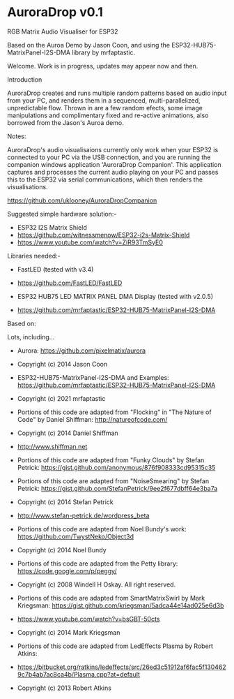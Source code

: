 # AuroraDrop v0.1

RGB Matrix Audio Visualiser for ESP32

Based on the Auroa Demo by Jason Coon, and using the ESP32-HUB75-MatrixPanel-I2S-DMA library by mrfaptastic.

Welcome. Work is in progress, updates may appear now and then.

Introduction

AuroraDrop creates and runs multiple random patterns based on audio input from your PC, and renders them in a
sequenced, multi-parallelized, unpredictable flow. Thrown in are a few random efects, some image manipulations
and complimentary fixed and re-active animations, also borrowed from the Jason's Auroa demo.








Notes:

AuroraDrop's audio visualisaions currently only work when your ESP32 is connected to your PC via the USB connection,
and you are running the companion windows application 'AuroraDrop Companion'. This application captures and processes
the current audio playing on your PC and passes this to the ESP32 via serial communications, which then renders the
visualisations.

https://github.com/uklooney/AuroraDropCompanion





Suggested simple hardware solution:-
   
 * ESP32 I2S Matrix Shield
 * https://github.com/witnessmenow/ESP32-i2s-Matrix-Shield
 * https://www.youtube.com/watch?v=ZiR93TmSyE0

Libraries needed:-

 * FastLED (tested with v3.4)
 * https://github.com/FastLED/FastLED

 * ESP32 HUB75 LED MATRIX PANEL DMA Display (tested with v2.0.5)
 * https://github.com/mrfaptastic/ESP32-HUB75-MatrixPanel-I2S-DMA




Based on:

 Lots, including...

 * Aurora: https://github.com/pixelmatix/aurora
 * Copyright (c) 2014 Jason Coon

 * ESP32-HUB75-MatrixPanel-I2S-DMA and Examples: https://github.com/mrfaptastic/ESP32-HUB75-MatrixPanel-I2S-DMA
 * Copyright (c) 2021 mrfaptastic
 
 * Portions of this code are adapted from "Flocking" in "The Nature of Code" by Daniel Shiffman: http://natureofcode.com/
 * Copyright (c) 2014 Daniel Shiffman
 * http://www.shiffman.net

 * Portions of this code are adapted from "Funky Clouds" by Stefan Petrick: https://gist.github.com/anonymous/876f908333cd95315c35
 * Portions of this code are adapted from "NoiseSmearing" by Stefan Petrick: https://gist.github.com/StefanPetrick/9ee2f677dbff64e3ba7a
 * Copyright (c) 2014 Stefan Petrick
 * http://www.stefan-petrick.de/wordpress_beta

 * Portions of this code are adapted from Noel Bundy's work: https://github.com/TwystNeko/Object3d
 * Copyright (c) 2014 Noel Bundy
 
 * Portions of this code are adapted from the Petty library: https://code.google.com/p/peggy/
 * Copyright (c) 2008 Windell H Oskay.  All right reserved.

* Portions of this code are adapted from SmartMatrixSwirl by Mark Kriegsman: https://gist.github.com/kriegsman/5adca44e14ad025e6d3b
* https://www.youtube.com/watch?v=bsGBT-50cts
* Copyright (c) 2014 Mark Kriegsman

* Portions of this code are adapted from LedEffects Plasma by Robert Atkins:
* https://bitbucket.org/ratkins/ledeffects/src/26ed3c51912af6fac5f1304629c7b4ab7ac8ca4b/Plasma.cpp?at=default
* Copyright (c) 2013 Robert Atkins
